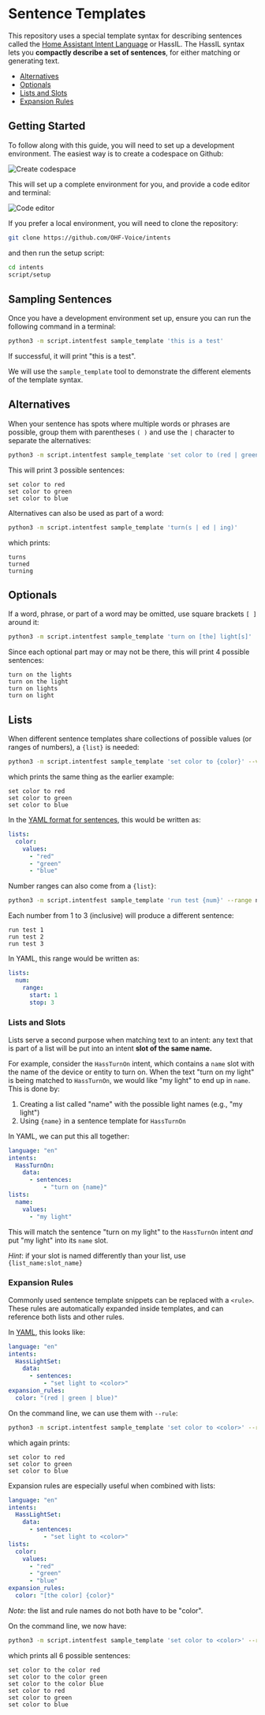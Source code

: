 # Sentence Templates

This repository uses a special template syntax for describing sentences called the [Home Assistant Intent Language](https://github.com/home-assistant/hassil) or HassIL.
The HassIL syntax lets you **compactly describe a set of sentences**, for either matching or generating text.

* [Alternatives](#alternatives)
* [Optionals](#optionals)
* [Lists and Slots](#lists-and-slots)
* [Expansion Rules](#expansion-rules)


## Getting Started

To follow along with this guide, you will need to set up a development environment. The easiest way is to create a codespace on Github:

![Create codespace](codespace/create_codespace.jpg)

This will set up a complete environment for you, and provide a code editor and terminal:

![Code editor](codespace/editor.jpg)

If you prefer a local environment, you will need to clone the repository:

```sh
git clone https://github.com/OHF-Voice/intents
```

and then run the setup script:

```sh
cd intents
script/setup
```


## Sampling Sentences

Once you have a development environment set up, ensure you can run the following command in a terminal:

```sh
python3 -m script.intentfest sample_template 'this is a test'
```

If successful, it will print "this is a test".

We will use the `sample_template` tool to demonstrate the different elements of the template syntax.


## Alternatives

When your sentence has spots where multiple words or phrases are possible, group them with parentheses `( )` and use the `|` character to separate the alternatives:


```sh
python3 -m script.intentfest sample_template 'set color to (red | green | blue)'
```

This will print 3 possible sentences:

```
set color to red
set color to green
set color to blue
```

Alternatives can also be used as part of a word:

```sh
python3 -m script.intentfest sample_template 'turn(s | ed | ing)'
```

which prints:

```
turns
turned
turning
```


## Optionals

If a word, phrase, or part of a word may be omitted, use square brackets `[ ]` around it:

```sh
python3 -m script.intentfest sample_template 'turn on [the] light[s]'
```

Since each optional part may or may not be there, this will print 4 possible sentences:

```
turn on the lights
turn on the light
turn on lights
turn on light
```


## Lists

When different sentence templates share collections of possible values (or ranges of numbers), a `{list}` is needed:

```sh
python3 -m script.intentfest sample_template 'set color to {color}' --values color red green blue
```

which prints the same thing as the earlier example:

```
set color to red
set color to green
set color to blue
```

In the [YAML format for sentences](../sentences/README.md#file-format), this would be written as:

```yaml
lists:
  color:
    values:
      - "red"
      - "green"
      - "blue"
```

Number ranges can also come from a `{list}`:

```sh
python3 -m script.intentfest sample_template 'run test {num}' --range num 1 3
```

Each number from 1 to 3 (inclusive) will produce a different sentence:

```
run test 1
run test 2
run test 3
```

In YAML, this range would be written as:

```yaml
lists:
  num:
    range:
      start: 1
      stop: 3
```

### Lists and Slots

Lists serve a second purpose when matching text to an intent: any text that is part of a list will be put into an intent **slot of the same name.**

For example, consider the `HassTurnOn` intent, which contains a `name` slot with the name of the device or entity to turn on.
When the text "turn on my light" is being matched to `HassTurnOn`, we would like "my light" to end up in `name`. This is done by:

1. Creating a list called "name" with the possible light names (e.g., "my light")
2. Using `{name}` in a sentence template for `HassTurnOn`

In YAML, we can put this all together:

```yaml
language: "en"
intents:
  HassTurnOn:
    data:
      - sentences:
          - "turn on {name}"
lists:
  name:
    values:
      - "my light"
```

This will match the sentence "turn on my light" to the `HassTurnOn` intent *and* put "my light" into its `name` slot.

*Hint*: if your slot is named differently than your list, use `{list_name:slot_name}`


### Expansion Rules

Commonly used sentence template snippets can be replaced with a `<rule>`. These rules are automatically expanded inside templates, and can reference both lists and other rules.

In [YAML](../sentences/README.md#file-format), this looks like:

```yaml
language: "en"
intents:
  HassLightSet:
    data:
      - sentences:
          - "set light to <color>"
expansion_rules:
  color: "(red | green | blue)"
```

On the command line, we can use them with `--rule`:

```sh
python3 -m script.intentfest sample_template 'set color to <color>' --rule color '(red | green | blue)'
```

which again prints:

```
set color to red
set color to green
set color to blue
```

Expansion rules are especially useful when combined with lists:

```yaml
language: "en"
intents:
  HassLightSet:
    data:
      - sentences:
          - "set light to <color>"
lists:
  color:
    values:
      - "red"
      - "green"
      - "blue"
expansion_rules:
  color: "[the color] {color}"
```

*Note*: the list and rule names do not both have to be "color".

On the command line, we now have:

```sh
python3 -m script.intentfest sample_template 'set color to <color>' --rule color '[the color] {color}' --values color red green blue
```

which prints all 6 possible sentences:

```
set color to the color red
set color to the color green
set color to the color blue
set color to red
set color to green
set color to blue
```
